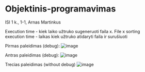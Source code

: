 # Objektinis-programavimas
ISI 1 k., 1-1, Arnas Martinkus

Execution time - kiek laiko užtruko sugeneruoti faila x.
File x sorting execution time - laikas kiek užtruko atidaryti faila ir surušiuoti

Pirmas paleidimas (debug):
![image](https://github.com/ArnasIc3/Objektinis-programavimas/assets/149010264/4fc61515-b93b-428c-852b-534e0b9ab480)

Antras paleidimas (debug):
![image](https://github.com/ArnasIc3/Objektinis-programavimas/assets/149010264/1c5f97ab-d884-42dc-9dcc-3351cd8ae297)

Trecias paleidimas (without debug)
![image](https://github.com/ArnasIc3/Objektinis-programavimas/assets/149010264/73454228-8b3d-4345-adcf-01efc41611de)
